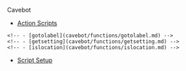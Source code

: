 Cavebot
  - [Action Scripts](cavebot/actions.md)
  <!-- - [Functions](cavebot/functions.md) -->
    <!-- - [gotolabel](cavebot/functions/gotolabel.md) -->
    <!-- - [getsetting](cavebot/functions/getsetting.md) -->
    <!-- - [islocation](cavebot/functions/islocation.md) -->
  - [Script Setup](cavebot/script_setup.md)
  <!-- - [Variables](variables.md) -->



<!-- Targeting -->

  <!-- - [Configuration](configuration.md) -->


<!-- - [Awesome docsify](awesome.md) -->
<!-- - [Changelog](changelog.md) -->
